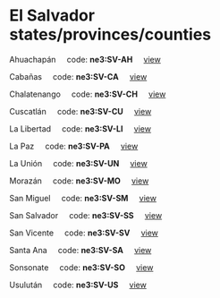 # El Salvador states/provinces/counties
Ahuachapán&nbsp;&nbsp;&nbsp;&nbsp;&nbsp;code: **ne3:SV-AH**&nbsp;&nbsp;&nbsp;&nbsp;&nbsp;[view](../../export/geojson/medium/ne3/sv/ah.geojson)&nbsp;&nbsp;&nbsp;&nbsp;&nbsp;


Cabañas&nbsp;&nbsp;&nbsp;&nbsp;&nbsp;code: **ne3:SV-CA**&nbsp;&nbsp;&nbsp;&nbsp;&nbsp;[view](../../export/geojson/medium/ne3/sv/ca.geojson)&nbsp;&nbsp;&nbsp;&nbsp;&nbsp;


Chalatenango&nbsp;&nbsp;&nbsp;&nbsp;&nbsp;code: **ne3:SV-CH**&nbsp;&nbsp;&nbsp;&nbsp;&nbsp;[view](../../export/geojson/medium/ne3/sv/ch.geojson)&nbsp;&nbsp;&nbsp;&nbsp;&nbsp;


Cuscatlán&nbsp;&nbsp;&nbsp;&nbsp;&nbsp;code: **ne3:SV-CU**&nbsp;&nbsp;&nbsp;&nbsp;&nbsp;[view](../../export/geojson/medium/ne3/sv/cu.geojson)&nbsp;&nbsp;&nbsp;&nbsp;&nbsp;


La Libertad&nbsp;&nbsp;&nbsp;&nbsp;&nbsp;code: **ne3:SV-LI**&nbsp;&nbsp;&nbsp;&nbsp;&nbsp;[view](../../export/geojson/medium/ne3/sv/li.geojson)&nbsp;&nbsp;&nbsp;&nbsp;&nbsp;


La Paz&nbsp;&nbsp;&nbsp;&nbsp;&nbsp;code: **ne3:SV-PA**&nbsp;&nbsp;&nbsp;&nbsp;&nbsp;[view](../../export/geojson/medium/ne3/sv/pa.geojson)&nbsp;&nbsp;&nbsp;&nbsp;&nbsp;


La Unión&nbsp;&nbsp;&nbsp;&nbsp;&nbsp;code: **ne3:SV-UN**&nbsp;&nbsp;&nbsp;&nbsp;&nbsp;[view](../../export/geojson/medium/ne3/sv/un.geojson)&nbsp;&nbsp;&nbsp;&nbsp;&nbsp;


Morazán&nbsp;&nbsp;&nbsp;&nbsp;&nbsp;code: **ne3:SV-MO**&nbsp;&nbsp;&nbsp;&nbsp;&nbsp;[view](../../export/geojson/medium/ne3/sv/mo.geojson)&nbsp;&nbsp;&nbsp;&nbsp;&nbsp;


San Miguel&nbsp;&nbsp;&nbsp;&nbsp;&nbsp;code: **ne3:SV-SM**&nbsp;&nbsp;&nbsp;&nbsp;&nbsp;[view](../../export/geojson/medium/ne3/sv/sm.geojson)&nbsp;&nbsp;&nbsp;&nbsp;&nbsp;


San Salvador&nbsp;&nbsp;&nbsp;&nbsp;&nbsp;code: **ne3:SV-SS**&nbsp;&nbsp;&nbsp;&nbsp;&nbsp;[view](../../export/geojson/medium/ne3/sv/ss.geojson)&nbsp;&nbsp;&nbsp;&nbsp;&nbsp;


San Vicente&nbsp;&nbsp;&nbsp;&nbsp;&nbsp;code: **ne3:SV-SV**&nbsp;&nbsp;&nbsp;&nbsp;&nbsp;[view](../../export/geojson/medium/ne3/sv/sv.geojson)&nbsp;&nbsp;&nbsp;&nbsp;&nbsp;


Santa Ana&nbsp;&nbsp;&nbsp;&nbsp;&nbsp;code: **ne3:SV-SA**&nbsp;&nbsp;&nbsp;&nbsp;&nbsp;[view](../../export/geojson/medium/ne3/sv/sa.geojson)&nbsp;&nbsp;&nbsp;&nbsp;&nbsp;


Sonsonate&nbsp;&nbsp;&nbsp;&nbsp;&nbsp;code: **ne3:SV-SO**&nbsp;&nbsp;&nbsp;&nbsp;&nbsp;[view](../../export/geojson/medium/ne3/sv/so.geojson)&nbsp;&nbsp;&nbsp;&nbsp;&nbsp;


Usulután&nbsp;&nbsp;&nbsp;&nbsp;&nbsp;code: **ne3:SV-US**&nbsp;&nbsp;&nbsp;&nbsp;&nbsp;[view](../../export/geojson/medium/ne3/sv/us.geojson)&nbsp;&nbsp;&nbsp;&nbsp;&nbsp;


